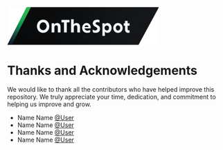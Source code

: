 <picture>
  <source media="(prefers-color-scheme: dark)" srcset="../assets/01_Logo/Repository-Cover.png">
  <source media="(prefers-color-scheme: light)" srcset="../assets/01_Logo/Repository-Cover.png">
  <img src="../assets/01_Logo/Repository-Cover.png" alt="Logo of OnTheSpot" width="350">
</picture>

<br>

# Thanks and Acknowledgements

We would like to thank all the contributors who have helped improve this repository. We truly appreciate your time, dedication, and commitment to helping us improve and grow.

* Name Name [@User](Link)
* Name Name [@User](Link)
* Name Name [@User](Link)
* Name Name [@User](Link)
